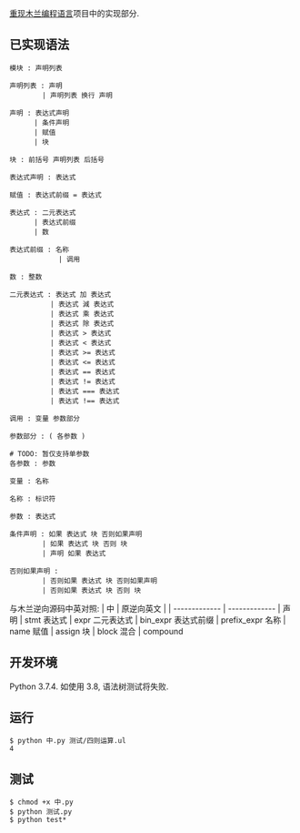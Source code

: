 [重现木兰编程语言](https://github.com/MulanRevive/bounty)项目中的实现部分.

## 已实现语法
```
模块 : 声明列表

声明列表 : 声明
        | 声明列表 换行 声明

声明 : 表达式声明
      | 条件声明
      | 赋值
      | 块

块 : 前括号 声明列表 后括号

表达式声明 : 表达式

赋值 : 表达式前缀 = 表达式

表达式 : 二元表达式
      | 表达式前缀
      | 数

表达式前缀 : 名称
            | 调用

数 : 整数

二元表达式 : 表达式 加 表达式
          | 表达式 減 表达式
          | 表达式 乘 表达式
          | 表达式 除 表达式
          | 表达式 > 表达式
          | 表达式 < 表达式
          | 表达式 >= 表达式
          | 表达式 <= 表达式
          | 表达式 == 表达式
          | 表达式 != 表达式
          | 表达式 === 表达式
          | 表达式 !== 表达式

调用 : 变量 参数部分

参数部分 : ( 各参数 )

# TODO: 暂仅支持单参数
各参数 : 参数

变量 : 名称

名称 : 标识符

参数 : 表达式

条件声明 : 如果 表达式 块 否则如果声明
        | 如果 表达式 块 否则 块
        | 声明 如果 表达式

否则如果声明 :
        | 否则如果 表达式 块 否则如果声明
        | 否则如果 表达式 块 否则 块

```
与木兰逆向源码中英对照:
| 中 | 原逆向英文 |
| ------------- | ------------- |
声明 | stmt
表达式 | expr
二元表达式 | bin_expr
表达式前缀 | prefix_expr
名称 | name
赋值 | assign
块 | block
混合 | compound

## 开发环境

Python 3.7.4. 如使用 3.8, 语法树测试将失败.

## 运行

```
$ python 中.py 测试/四则运算.ul 
4
```

## 测试

```
$ chmod +x 中.py
$ python 测试.py
$ python test*
```